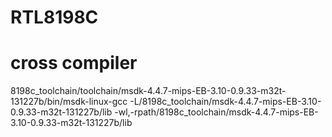 # RTL8198C
# cross compiler
8198c_toolchain/toolchain/msdk-4.4.7-mips-EB-3.10-0.9.33-m32t-131227b/bin/msdk-linux-gcc -L/8198c_toolchain/msdk-4.4.7-mips-EB-3.10-0.9.33-m32t-131227b/lib -wl,-rpath/8198c_toolchain/msdk-4.4.7-mips-EB-3.10-0.9.33-m32t-131227b/lib
# 
